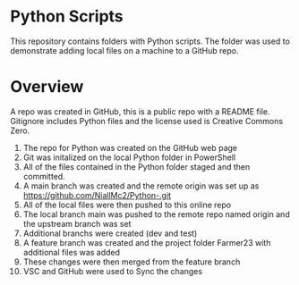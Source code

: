 # Python Scripts

This repository contains folders with Python scripts. The folder was used to demonstrate adding local files on a machine to a GitHub repo.

# Overview
A repo was created in GitHub, this is a public repo with a README file. Gitignore includes Python files and the license used is Creative Commons Zero.
1. The repo for Python was created on the GitHub web page
2. Git was initalized on the local Python folder in PowerShell
3. All of the files contained in the Python folder staged and then committed.
4. A main branch was created and the remote origin was set up as https://github.com/NiallMc2/Python-.git
5. All of the local files were then pushed to this online repo
6. The local branch main was pushed to the remote repo named origin and the upstream branch was set
7. Additional branchs were created (dev and test)
8. A feature branch was created and the project folder Farmer23 with additional files was added
9. These changes were then merged from the feature branch
10. VSC and GitHub were used to Sync the changes




